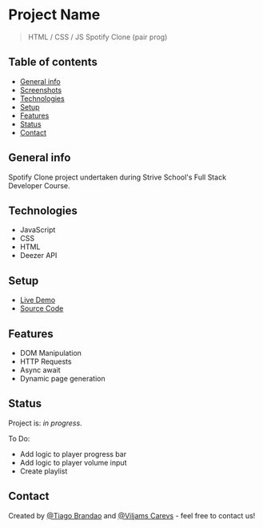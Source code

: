 # Project Name

> HTML / CSS / JS Spotify Clone (pair prog)

## Table of contents

- [General info](#general-info)
- [Screenshots](#screenshots)
- [Technologies](#technologies)
- [Setup](#setup)
- [Features](#features)
- [Status](#status)
- [Contact](#contact)

## General info

Spotify Clone project undertaken during Strive School's Full Stack Developer Course.

## Technologies

- JavaScript
- CSS
- HTML
- Deezer API

## Setup

- [Live Demo](https://brandaspt.github.io/M3D5/)
- [Source Code](https://github.com/brandaspt/M3D5)

## Features

- DOM Manipulation
- HTTP Requests
- Async await
- Dynamic page generation

## Status

Project is: _in progress_.

To Do:

- Add logic to player progress bar
- Add logic to player volume input
- Create playlist

## Contact

Created by [@Tiago Brandao](https://www.imtiago.world/) and [@Viljams Carevs](https://github.com/fablee1) - feel free to contact us!
